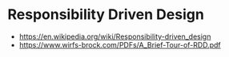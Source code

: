 # Responsibility Driven Design

- https://en.wikipedia.org/wiki/Responsibility-driven_design
- https://www.wirfs-brock.com/PDFs/A_Brief-Tour-of-RDD.pdf
